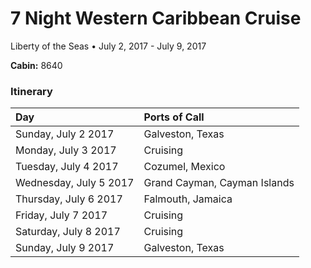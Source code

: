 # 7 Night Western Caribbean Cruise

Liberty of the Seas • July 2, 2017 - July 9, 2017

**Cabin:** 8640

### Itinerary

| Day                     | Ports of Call |
| :--------------------- | :--------------------------- |
| Sunday, July 2 2017    | Galveston, Texas             |
| Monday, July 3 2017    | Cruising                     |
| Tuesday, July 4 2017   | Cozumel, Mexico              |
| Wednesday, July 5 2017 | Grand Cayman, Cayman Islands |
| Thursday, July 6 2017  | Falmouth, Jamaica            |
| Friday, July 7 2017    | Cruising                     |
| Saturday, July 8 2017  | Cruising                     | 
| Sunday, July 9 2017    | Galveston, Texas             |
